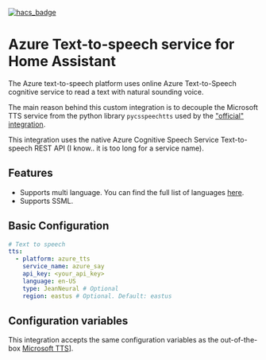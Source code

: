 [![hacs_badge](https://img.shields.io/badge/HACS-Default-green.svg)](https://github.com/custom-components/hacs)
# Azure Text-to-speech service for Home Assistant
The Azure text-to-speech platform uses online Azure Text-to-Speech cognitive service to read a text with natural sounding voice.

The main reason behind this custom integration is to decouple the Microsoft TTS service from the python library  `pycsspeechtts` used by the ["official" integration](https://www.home-assistant.io/integrations/microsoft/).

This integration uses the native Azure Cognitive Speech Service Text-to-speech REST API (I know.. it is too long for a service name).

## Features
* Supports multi language. You can find the full list of languages [here](https://docs.microsoft.com/en-us/azure/cognitive-services/speech-service/language-support#text-to-speech).
* Supports SSML.

## Basic Configuration

```yaml
# Text to speech
tts:
  - platform: azure_tts
    service_name: azure_say
    api_key: <your_api_key>
    language: en-US
    type: JeanNeural # Optional
    region: eastus # Optional. Default: eastus

```

## Configuration variables

This integration accepts the same configuration variables as the out-of-the-box [Microsoft TTS](https://www.home-assistant.io/integrations/microsoft/#configuration-variables)].

